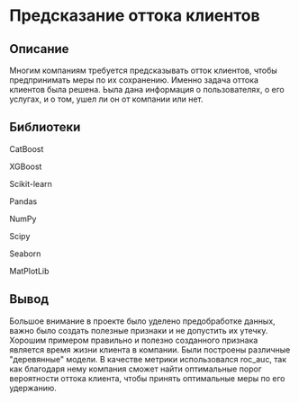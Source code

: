 # Предсказание оттока клиентов

## Описание

Многим компаниям требуется предсказывать отток клиентов, чтобы предпринимать меры по их сохранению. Именно задача оттока клиентов была решена. Ьыла дана информация о пользователях, о его услугах, и о том, ушел ли он от компании или нет.

## Библиотеки

CatBoost

XGBoost

Scikit-learn

Pandas

NumPy

Scipy

Seaborn

MatPlotLib

## Вывод

Большое внимание в проекте было уделено предобработке данных, важно было создать полезные признаки и не допустить их утечку. Хорошим примером правильно и полезно созданного признака является время жизни клиента в компании. Были построены различные "деревянные" модели. В качестве метрики использовался roc_auc, так как благодаря нему компания сможет найти оптимальные порог вероятности оттока клиента, чтобы принять оптимальные меры по его удержанию.

